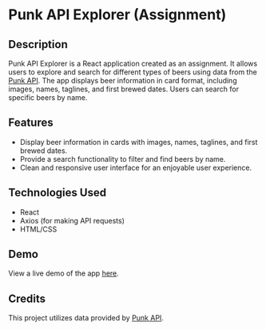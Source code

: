 # Punk API Explorer (Assignment)

## Description
Punk API Explorer is a React application created as an assignment. It allows users to explore and search for different types of beers using data from the [Punk API](https://punkapi.com/). The app displays beer information in card format, including images, names, taglines, and first brewed dates. Users can search for specific beers by name.

## Features
- Display beer information in cards with images, names, taglines, and first brewed dates.
- Provide a search functionality to filter and find beers by name.
- Clean and responsive user interface for an enjoyable user experience.

## Technologies Used
- React
- Axios (for making API requests)
- HTML/CSS

## Demo
View a live demo of the app [here](https://api-punk.netlify.app/).

## Credits
This project utilizes data provided by [Punk API](https://punkapi.com/).